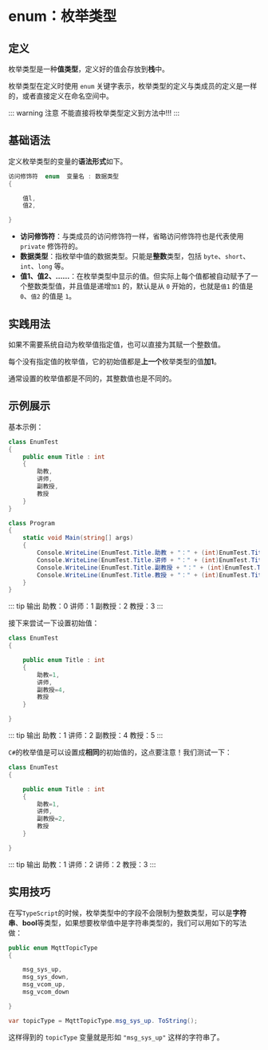 # enum：枚举类型

## 定义

枚举类型是一种**值类型**，定义好的值会存放到**栈**中。

枚举类型在定义时使用 `enum` 关键字表示，枚举类型的定义与类成员的定义是一样的，或者直接定义在命名空间中。

::: warning 注意
不能直接将枚举类型定义到方法中!!!
:::

## 基础语法

定义枚举类型的变量的**语法形式**如下。

```csharp
访问修饰符  enum  变量名 : 数据类型
{

    值l,
    值2,

}

```

* **访问修饰符**：与类成员的访问修饰符一样，省略访问修饰符也是代表使用 `private` 修饰符的。
* **数据类型**：指枚举中值的数据类型。只能是**整数**类型，包括 `byte`、`short`、`int`、`long` 等。
* **值1、值2、……**：在枚举类型中显示的值。但实际上每个值都被自动赋予了一个整数类型值，并且值是递增`加1` 的，默认是从 `0` 开始的，也就是`值1` 的值是 `0`、`值2` 的值是 `1`。

## 实践用法

如果不需要系统自动为枚举值指定值，也可以直接为其赋一个整数值。

每个没有指定值的枚举值，它的初始值都是**上一个**枚举类型的值**加1**。

通常设置的枚举值都是不同的，其整数值也是不同的。

## 示例展示

基本示例：
```csharp
class EnumTest
{
    public enum Title : int
    {
        助教,
        讲师,
        副教授,
        教授
    }
}

class Program
{
    static void Main(string[] args)
    {
        Console.WriteLine(EnumTest.Title.助教 + "：" + (int)EnumTest.Title.助教);
        Console.WriteLine(EnumTest.Title.讲师 + "：" + (int)EnumTest.Title.讲师);
        Console.WriteLine(EnumTest.Title.副教授 + "：" + (int)EnumTest.Title.副教授);
        Console.WriteLine(EnumTest.Title.教授 + "：" + (int)EnumTest.Title.教授);
    }
}
```

::: tip 输出
助教：0
讲师：1
副教授：2
教授：3
:::

接下来尝试一下设置初始值：

```csharp
class EnumTest
{

    public enum Title : int
    {
        助教=1,
        讲师,
        副教授=4,
        教授
    }

}

```

::: tip 输出
助教：1
讲师：2
副教授：4
教授：5
:::

`C#`的枚举值是可以设置成**相同**的初始值的，这点要注意！我们测试一下：

```csharp
class EnumTest
{

    public enum Title : int
    {
        助教=1,
        讲师,
        副教授=2,
        教授
    }

}
```

::: tip 输出
助教：1
讲师：2
讲师：2
教授：3
:::

## 实用技巧

在写`TypeScript`的时候，枚举类型中的字段不会限制为整数类型，可以是**字符串**、**bool**等类型，如果想要枚举值中是字符串类型的，我们可以用如下的写法做：

```csharp
public enum MqttTopicType
{

    msg_sys_up,
    msg_sys_down,
    msg_vcom_up,
    msg_vcom_down

}

var topicType = MqttTopicType.msg_sys_up. ToString(); 
```
这样得到的 `topicType` 变量就是形如 `"msg_sys_up"` 这样的字符串了。
